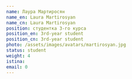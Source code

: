 ```yaml
---
name: Лаура Мартиросян
name_en: Laura Martirosyan
name_cn: Laura Martirosyan
position: студентка 3-го курса
position_en: 3rd-year student
position_cn: 3rd-year student
photo: /assets/images/avatars/martirosyan.jpg
status: student
weight: 4
istina: 
email: 0
---
```


